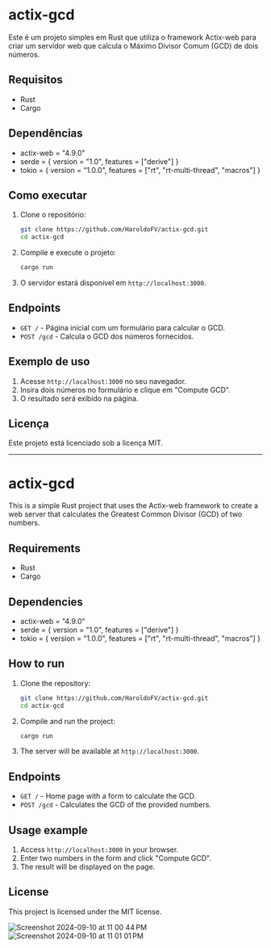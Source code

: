 # actix-gcd

Este é um projeto simples em Rust que utiliza o framework Actix-web para criar um servidor web que calcula o Máximo Divisor Comum (GCD) de dois números.

## Requisitos

- Rust
- Cargo

## Dependências

- actix-web = "4.9.0"
- serde = { version = "1.0", features = ["derive"] }
- tokio = { version = "1.0.0", features = ["rt", "rt-multi-thread", "macros"] }

## Como executar

1. Clone o repositório:
    ```sh
    git clone https://github.com/HaroldoFV/actix-gcd.git
    cd actix-gcd
    ```

2. Compile e execute o projeto:
    ```sh
    cargo run
    ```

3. O servidor estará disponível em `http://localhost:3000`.

## Endpoints

- `GET /` - Página inicial com um formulário para calcular o GCD.
- `POST /gcd` - Calcula o GCD dos números fornecidos.

## Exemplo de uso

1. Acesse `http://localhost:3000` no seu navegador.
2. Insira dois números no formulário e clique em "Compute GCD".
3. O resultado será exibido na página.

## Licença

Este projeto está licenciado sob a licença MIT.

---

# actix-gcd

This is a simple Rust project that uses the Actix-web framework to create a web server that calculates the Greatest Common Divisor (GCD) of two numbers.

## Requirements

- Rust
- Cargo

## Dependencies

- actix-web = "4.9.0"
- serde = { version = "1.0", features = ["derive"] }
- tokio = { version = "1.0.0", features = ["rt", "rt-multi-thread", "macros"] }

## How to run

1. Clone the repository:
    ```sh
    git clone https://github.com/HaroldoFV/actix-gcd.git
    cd actix-gcd
    ```

2. Compile and run the project:
    ```sh
    cargo run
    ```

3. The server will be available at `http://localhost:3000`.

## Endpoints

- `GET /` - Home page with a form to calculate the GCD.
- `POST /gcd` - Calculates the GCD of the provided numbers.

## Usage example

1. Access `http://localhost:3000` in your browser.
2. Enter two numbers in the form and click "Compute GCD".
3. The result will be displayed on the page.

## License

This project is licensed under the MIT license.


![Screenshot 2024-09-10 at 11 00 44 PM](https://github.com/user-attachments/assets/1b059033-07fe-4b64-9adf-93407225a897)
![Screenshot 2024-09-10 at 11 01 01 PM](https://github.com/user-attachments/assets/71033e5b-23d7-412e-bcce-4e41969826ac)


